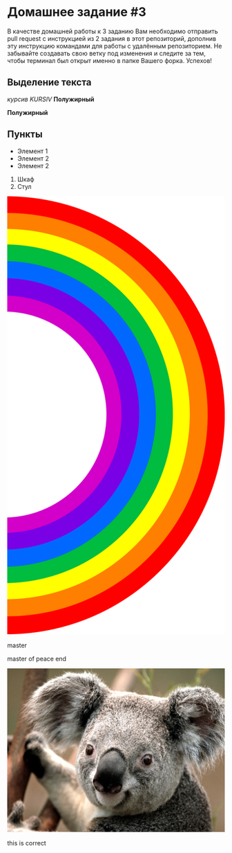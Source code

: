 # Домашнее задание #3

В качестве домашней работы к 3 заданию Вам необходимо отправить pull request с инструкцией из 2 задания в этот репозиторий, дополнив эту инструкцию командами для работы с удалённым репозиторием. Не забывайте создавать свою ветку под изменения и следите за тем, чтобы терминал был открыт именно в папке Вашего форка. Успехов!
## Выделение текста
_курсив_
*KURSIV*
**Полужирный**

__Полужирный__

## Пункты

* Элемент 1
* Элемент 2
* Элемент 2



1. Шкаф
2. Стул



![радуга](rainbow_PNG5570.png)
 
master

 master of peace
 end

![рисунок 1](Koala.jpg)

this is correct